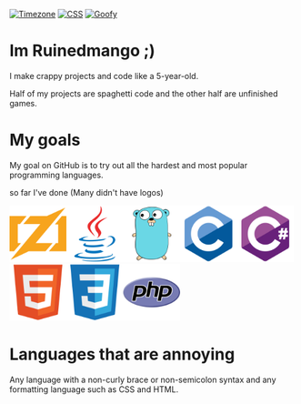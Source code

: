 [![Timezone](https://img.shields.io/badge/Timezone-Alaska%20(UTC--9)-white?style=for-the-badge)][Alaska]
[![CSS](https://img.shields.io/badge/CSS-Would%20rather%20die-darkred?style=for-the-badge&logo=css3)][CSSuicide]
[![Goofy](https://img.shields.io/badge/Goofy-Always-pink?style=for-the-badge)][ahegao]
# Im Ruinedmango ;)
I make crappy projects and code like a 5-year-old.

Half of my projects are spaghetti code and the other half are unfinished games.
# My goals
My goal on GitHub is to try out all the hardest and most popular programming languages.

so far I've done (Many didn't have logos)

<img src="/icons/zig-original.svg" alt="Zig" width="100" height="100"><img src="/icons/java-original.svg" alt="Java" width="100" height="100"><img src="/icons/go-original.svg" alt="Go" width="100" height="100"><img src="/icons/c-original.svg" alt="C" width="100" height="100"><img src="/icons/csharp-original.svg" alt="CSharp" width="100" height="100"><img src="/icons/html5-original.svg" alt="HTML" width="100" height="100"><img src="/icons/css3-original.svg" alt="CSS" width="100" height="100"><img src="/icons/php-original.svg" alt="PHP" width="100" height="100">

# Languages that are annoying
Any language with a non-curly brace or non-semicolon syntax and any formatting language such as CSS and HTML.

[CSSuicide]: https://cdn.swisscows.com/image?url=https%3A%2F%2Fnews2-images.vice.com%2Fuploads%2F2017%2F08%2FScreen-Shot-2017-08-02-at-10.01.03-AM.png%3Fcrop%3D0.9918016396720656xw%3A1xh%3Bcenter%2Ccenter%26resize%3D1200%3A%2A
[ahegao]: https://cdn.swisscows.com/image?url=https%3A%2F%2Fwww.pngitem.com%2Fpimgs%2Fm%2F506-5061129_i-made-a-transparent-ahegao-face-put-it.png
[Alaska]: https://earth.google.com/web/@61.1088636,-149.4403065,917.32572613a,143768.87018577d,35y,0h,0t,0r/data=ClAaThJICiUweDU2Yzg5MTc2MDRiMzNmNDE6MHgyNTdkYmE1YWE3ODQ2OGUzGVWzGIbZm05AIV0dWyrKvGLAKg1BbmNob3JhZ2UsIEFLGAIgAToDCgEw
